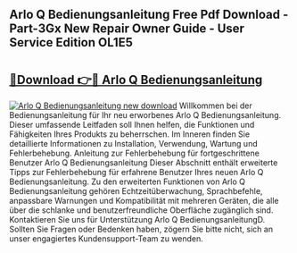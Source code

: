 ## Arlo Q Bedienungsanleitung Free Pdf Download - Part-3Gx New Repair Owner Guide - User Service Edition OL1E5

# <h2><a href="http://df4158.blite.top/?on=Arlo+Q+Bedienungsanleitung">🔗Download 👉🔴 Arlo Q Bedienungsanleitung</a></h2>

[![Arlo Q Bedienungsanleitung new download](https://i.imgur.com/lujVjoI.png)](http://df4158.blite.top/?on=Arlo+Q+Bedienungsanleitung)
Willkommen bei der Bedienungsanleitung für Ihr neu erworbenes Arlo Q Bedienungsanleitung. Dieser umfassende Leitfaden soll Ihnen helfen, die Funktionen und Fähigkeiten Ihres Produkts zu beherrschen. Im Inneren finden Sie detaillierte Informationen zu Installation, Verwendung, Wartung und Fehlerbehebung. Anleitung zur Fehlerbehebung für fortgeschrittene Benutzer Arlo Q Bedienungsanleitung Dieser Abschnitt enthält erweiterte Tipps zur Fehlerbehebung für erfahrene Benutzer Ihres neuen Arlo Q Bedienungsanleitung. Zu den erweiterten Funktionen von Arlo Q Bedienungsanleitung gehören Echtzeitüberwachung, Sprachbefehle, anpassbare Warnungen und Kompatibilität mit mehreren Geräten, die alle über die schlanke und benutzerfreundliche Oberfläche zugänglich sind. Kontaktieren Sie uns für Unterstützung Arlo Q BedienungsanleitungD. Sollten Sie Fragen oder Bedenken haben, zögern Sie bitte nicht, sich an unser engagiertes Kundensupport-Team zu wenden.

